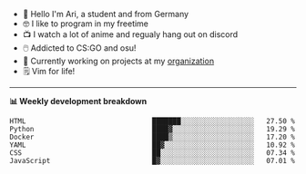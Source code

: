 * 👋 Hello I'm Ari, a student and from Germany
* 🤓 I like to program in my freetime
* 📺 I watch a lot of anime and regualy hang out on discord
* 🖱️ Addicted to CS:GO and osu!
* 👷 Currently working on projects at my [organization](https://github.com/aridevelopment-de)
* 🗒️ Vim for life!

<hr />

**📊 Weekly development breakdown**

<!--START_SECTION:waka-->

```text
HTML                               ███████░░░░░░░░░░░░░░░░░░   27.50 %
Python                             ████▓░░░░░░░░░░░░░░░░░░░░   19.29 %
Docker                             ████▒░░░░░░░░░░░░░░░░░░░░   17.20 %
YAML                               ██▓░░░░░░░░░░░░░░░░░░░░░░   10.92 %
CSS                                ██░░░░░░░░░░░░░░░░░░░░░░░   07.34 %
JavaScript                         █▓░░░░░░░░░░░░░░░░░░░░░░░   07.01 %
```

<!--END_SECTION:waka-->
